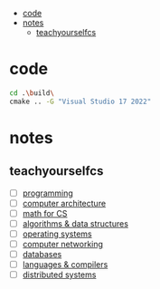 - [code](#code)
- [notes](#notes)
  - [teachyourselfcs](#teachyourselfcs)

# code
```bash
cd .\build\
cmake .. -G "Visual Studio 17 2022"
```

# notes

## teachyourselfcs
- [ ] [programming](https://www.youtube.com/playlist?list=PLhMnuBfGeCDNgVzLPxF9o5UNKG1b-LFY9)
- [ ] [computer architecture](https://www.youtube.com/playlist?list=PLhMnuBfGeCDM8pXLpqib90mDFJI-e1lpk)
- [ ] [math for CS](https://www.youtube.com/playlist?list=PLB7540DEDD482705B)
- [ ] [algorithms & data structures](https://www.youtube.com/playlist?list=PLOtl7M3yp-DXbHTFe_w9zFPXeau28CDao)
- [ ] [operating systems](https://www.youtube.com/playlist?list=PLRdybCcWDFzCag9A0h1m9QYaujD0xefgM)
- [ ] [computer networking](https://www.youtube.com/playlist?list=PLoCMsyE1cvdWKsLVyf6cPwCLDIZnOj0NS)
- [ ] [databases](https://www.youtube.com/playlist?list=PLhMnuBfGeCDPtyC9kUf_hG_QwjYzZ0Am1)
- [ ] [languages & compilers](https://www.youtube.com/playlist?list=PLoCMsyE1cvdUZRe1udlyjpzTww1U5olL2)
- [ ] [distributed systems](https://www.youtube.com/playlist?list=PLrw6a1wE39_tb2fErI4-WkMbsvGQk9_UB)